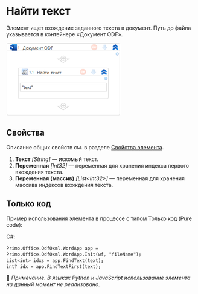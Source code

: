 # Найти текст

Элемент ищет вхождение заданного текста в документ. Путь до файла указывается в контейнере «Документ ODF».

![](<../../../../.gitbook/assets1/windows_items/odf-find-text.png>)


## Свойства

Описание общих свойств см. в разделе [Свойства элемента](https://docs.primo-rpa.ru/primo-rpa/primo-studio/process/elements#svoistva-elementa).


1. **Текст** *[String]* — искомый текст.  
2. **Переменная** *[Int32]* — переменная для хранения индекса первого вхождения текста. 
3. **Переменная (массив)** *[List\<Int32>]* — переменная для хранения массива индексов вхождения текста.


## Только код
Пример использования элемента в процессе с типом Только код (Pure code):

C#:  
```
Primo.Office.OdfOxml.WordApp app = Primo.Office.OdfOxml.WordApp.Init(wf, "fileName");
List<int> idxs = app.FindText(text);
int? idx = app.FindTextFirst(text);
```

:small_orange_diamond: *Примечание. В языках Python и JavaScript использование элемента на данный момент не реализовано.*

